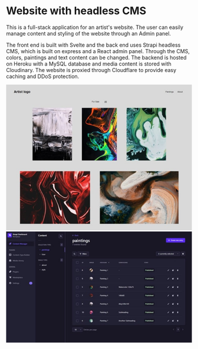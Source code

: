# Website with headless CMS

This is a full-stack application for an artist's website. The user can easily manage content and styling of the website through an Admin panel.

The front end is built with Svelte and the back end uses Strapi headless CMS, which is built on express and a React admin panel.
Through the CMS, colors, paintings and text content can be changed. The backend is hosted on Heroku with a MySQL database and media content is stored with Cloudinary. The website is proxied through Cloudflare to provide easy caching and DDoS protection.

![Website showing paintings](./preview1.jpg)
![Website showing an admin panel](./preview2.jpg)
